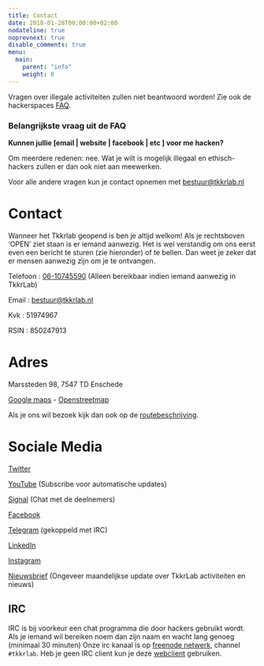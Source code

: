 ```yaml
---
title: Contact
date: 2018-01-28T00:00:00+02:00
nodateline: true
noprevnext: true
disable_comments: true
menu:
  main:
    parent: "info"
    weight: 8
---
```


Vragen over illegale activiteiten zullen niet beantwoord worden! Zie ook de hackerspaces [FAQ](https://hackerspaces.nl/faq/).

### Belangrijkste vraag uit de FAQ

**Kunnen jullie [email | website | facebook | etc ] voor me hacken?**

Om meerdere redenen: nee. Wat je wilt is mogelijk illegaal en ethisch-hackers zullen er dan ook niet aan meewerken.

Voor alle andere vragen kun je contact opnemen met <bestuur@tkkrlab.nl>

# Contact
	
Wanneer het Tkkrlab geopend is ben je altijd welkom! Als je rechtsboven ‘OPEN’ ziet staan is er iemand aanwezig. Het is wel verstandig om ons eerst even een bericht te sturen (zie hieronder) of te bellen. Dan weet je zeker dat er mensen aanwezig zijn om je te ontvangen.
  
Telefoon : [06-10745590](tel:06-10745590) (Alleen bereikbaar indien iemand aanwezig in TkkrLab)

Email : <bestuur@tkkrlab.nl>

Kvk : 51974967

RSIN : 850247913

# Adres
Marssteden 98, 
7547 TD Enschede

[Google maps](https://www.google.com/maps/place/TkkrLab/@52.2162911,6.8203277,19z/data=!4m8!1m2!3m1!2sTkkrLab!3m4!1s0x47b8146d5a073413:0x19afd02a9c840a4!8m2!3d52.216342!4d6.8205508
) -   [Openstreetmap](https://www.openstreetmap.org/search?query=marssteden%2098%2Censchede#map=19/52.21634/6.82055)

Als je ons wil bezoek kijk dan ook op de [routebeschrijving](/routebeschrijving/).

# Sociale Media
[Twitter](https://twitter.com/tkkrlab)

[YouTube](https://youtube.com/tkkrlab/) (Subscribe voor automatische updates)

[Signal](https://signal.group/#CjQKICdkxuH3fu30cXLdgkZxcwgeZ0Qdx8GDsBmF6y8Hr7O_EhDqDIXKqTN9d57vxfOgfRV6) (Chat met de deelnemers)

[Facebook](https://facebook.com/tkkrlab)

[Telegram](https://t.me/joinchat/EHlAHUhm5T-FYewjP0-aOg) (gekoppeld met IRC)

[LinkedIn](https://www.linkedin.com/company/tkkrlab)

[Instagram](https://www.instagram.com/tkkrlab/)

[Nieuwsbrief](http://eepurl.com/gLxrLD) (Ongeveer maandelijkse update over TkkrLab activiteiten en nieuws)

## IRC
IRC is bij voorkeur een chat programma die door hackers gebruikt wordt.
Als je iemand wil bereiken noem dan zijn naam en wacht lang genoeg (minimaal 30 minuten)
Onze irc kanaal is op [freenode netwerk](irc://freenode.net/tkkrlab), channel ```#tkkrlab```.
Heb je geen IRC client kun je deze [webclient](http://webchat.freenode.net/?randomnick=1&channels=%23tkkrlab&uio=d4) gebruiken.
